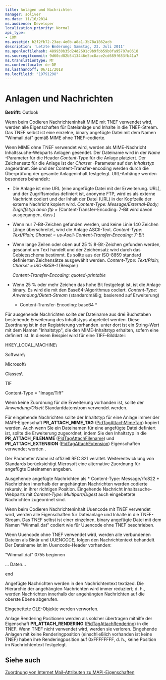 ```yaml
---
title: Anlagen und Nachrichten
manager: soliver
ms.date: 11/16/2014
ms.audience: Developer
localization_priority: Normal
api_type:
- COM
ms.assetid: b2f2fb72-23ae-4e0b-a8a1-3b78a1862acb
description: 'Letzte �nderung: Samstag, 23. Juli 2011'
ms.openlocfilehash: 489930b35d24d2691c9b9fbb59b0fa95707a0618
ms.sourcegitcommit: 9d60cd82b5413446e5bc8ace2cd689f683fb41a7
ms.translationtype: MT
ms.contentlocale: de-DE
ms.lasthandoff: 06/11/2018
ms.locfileid: "19791298"
---
```

# <a name="attached-files-and-messages"></a>Anlagen und Nachrichten

  
  
**Betrifft**: Outlook 
  
Wenn beim Codieren Nachrichteninhalt MIME mit TNEF verwendet wird, werden alle Eigenschaften für Dateianlage und Inhalte in die TNEF-Stream. Das TNEF selbst ist eine einzelne, binary angefügte Datei mit dem Namen "Winmail.dat" gemäß MIME ohne TNEF-codierte. 
  
Wenn MIME ohne TNEF verwendet wird, werden als MIME-Nachricht Inhaltssuche-Webparts Anlagen gesendet. Der Dateiname wird in der *Name* -Parameter für die Header *Content-Type* für die Anlage platziert. Der Zeichensatz für die Anlage ist der *Charset* -Parameter auf den *Inhaltstyp* angeordnet. Sie und der Content-Transfer-encoding werden durch die Überprüfung der gesamte Anlageninhalt festgelegt. URL-Anhänge werden besonders behandelt: 
  
- Die Anlage ist eine URL (eine angefügte Datei mit der Erweiterung. URL), und der Zugriffsmodus definiert ist, anonyme FTP, wird es als externe Nachricht codiert und der Inhalt der Datei (URL) in der Kopfzeile der externe Nachricht kopiert wird. *Content-Type: Message/External-Body; Zugriffstyp anon ftp =*  (Content-Transfer-Encoding: 7-Bit wird davon ausgegangen, dass.) 
    
- Wenn nur 7-Bit-Zeichen gefunden werden, und keine Linie 140 Zeichen Länge überschreitet, wird die Anlage ASCII-Text. *Content-Type: Text/Plain; Charset = us-Ascii-Content-Transfer-Encoding: 7-Bit* 
    
- Wenn lange Zeilen oder oben auf 25 % 8-Bit-Zeichen gefunden werden, gescannt um Text handelt und der Zeichensatz wird durch das Gebietsschema bestimmt. Es sollte aus der ISO-8859 standard definierten Zeichensätze ausgewählt werden. *Content-Type: Text/Plain; Charset = ISO-8859-1*  (Beispiel) 
    
     *Content-Transfer-Encoding: quoted-printable* 
    
- Wenn 25 % oder mehr Zeichen das hohe Bit festgelegt ist, ist die Anlage binary. Es wird die mit den Base64-Algorithmus codiert. *Content-Type: Anwendung/Oktett-Stream*  (standardmäßig; basierend auf Erweiterung) 
    
     * Content-Transfer-Encoding: base64 * 
    
Für ausgehende Nachrichten sollte der Dateiname aus drei Buchstaben bestehende Erweiterung des Inhaltstyps abgeleitet werden. Diese Zuordnung ist in der Registrierung vorhanden. unter dort ist ein String-Wert mit dem Namen "Inhaltstyp", die den MIME-Inhaltstyp erhalten, sofern eine definiert ist. In diesem Beispiel wird für eine TIFF-Bilddatei:
  
HKEY_LOCAL_MACHINE\
  
Software\
  
Microsoft\
  
Classes\
  
TIF
  
Content-Type = "Image/Tiff"
  
Wenn keine Zuordnung für die Erweiterung vorhanden ist, sollte der *Anwendung/Oktett* Standarddatenstrom verwendet werden. 
  
Für eingehende Nachrichten sollte der Inhaltstyp für eine Anlage immer der MAPI-Eigenschaft **PR_ATTACH_MIME_TAG** ([PidTagAttachMimeTag](pidtagattachmimetag-canonical-property.md)) kopiert werden. Auch wenn Sie ein Dateinamen für eine angefügte Datei definiert ist, sollte die Erweiterung zugeordnet, indem Sie den Inhaltstyp in die **PR_ATTACH_FILENAME** ([PidTagAttachFilename](pidtagattachfilename-canonical-property.md)) und **PR_ATTACH_EXTENSION** ([PidTagAttachExtension](pidtagattachextension-canonical-property.md)) Eigenschaften verwendet werden .
  
Der Parameter *Name* ist offiziell RFC 821 veraltet. Weiterentwicklung von Standards berücksichtigt Microsoft eine alternative Zuordnung für angefügte Dateinamen angeben. 
  
Ausgehende angefügte Nachrichten als * Content-Type: Message/rfc822 * Nachrichten innerhalb der angehängten Nachrichten werden codierte rekursiv, in ihrer richtigen Position. Eingehende Nachricht Inhaltssuche-Webparts mit *Content-Type: Multipart/Digest* auch eingebettete Nachrichten zugeordnet sind. 
  
Wenn beim Codieren Nachrichteninhalt Uuencode mit TNEF verwendet wird, werden alle Eigenschaften für Dateianlage und Inhalte in die TNEF-Stream. Das TNEF selbst ist einer einzelnen, binary angefügte Datei mit dem Namen "Winmail.dat" codiert wie für Uuencode ohne TNEF beschrieben.
  
Wenn Uuencode ohne TNEF verwendet wird, werden alle verbundenen Dateien als Binär und UUENCODE, folgen den Nachrichtentext behandelt. Der Dateiname ist im Uuencode-Header vorhanden:
  
 "Winmail.dat" 0755 beginnen 
  
 ... Daten... 
  
 end 
  
Angefügte Nachrichten werden in den Nachrichtentext textized. Die Hierarchie der angehängten Nachrichten wird immer reduziert; d. h., werden Nachrichten innerhalb der angehängten Nachrichten auf die oberste Ebene abgerufen.
  
Eingebettete OLE-Objekte werden verworfen.
  
Anlage Rendering Positionen werden als solcher übertragen mithilfe der Eigenschaft **PR_ATTACH_RENDERING** ([PidTagAttachRendering](pidtagattachrendering-canonical-property.md)) in die TNEF. Wenn TNEF nicht verwendet wird, werden sie verloren. Eingehende Anlagen mit keine Renderingposition (einschließlich vorhanden ist keine TNEF) haben ihre Renderingposition auf 0xFFFFFFFF, d. h., keine Position im Nachrichtentext festgelegt.
  
## <a name="see-also"></a>Siehe auch



[Zuordnung von Internet Mail-Attributen zu MAPI-Eigenschaften](mapping-of-internet-mail-attributes-to-mapi-properties.md)

